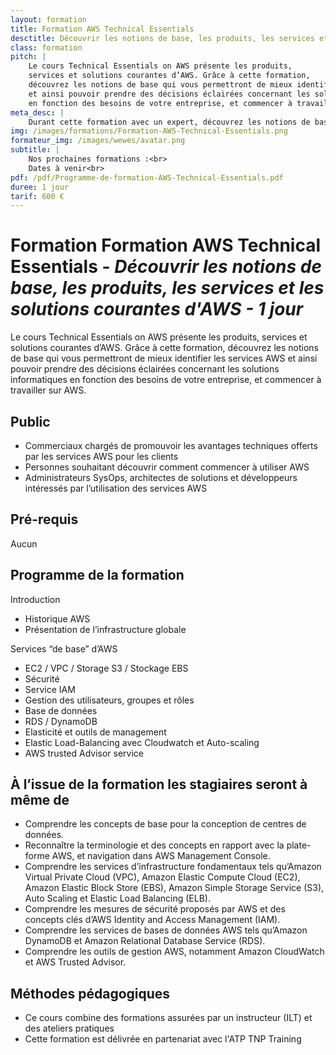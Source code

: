 ```yaml
---
layout: formation
title: Formation AWS Technical Essentials
desctitle: Découvrir les notions de base, les produits, les services et les solutions courantes d'AWS
class: formation
pitch: |
    Le cours Technical Essentials on AWS présente les produits, 
    services et solutions courantes d’AWS. Grâce à cette formation, 
    découvrez les notions de base qui vous permettront de mieux identifier les services AWS 
    et ainsi pouvoir prendre des décisions éclairées concernant les solutions informatiques 
    en fonction des besoins de votre entreprise, et commencer à travailler sur AWS
meta_desc: |
    Durant cette formation avec un expert, découvrez les notions de base, les produits, les services et les solutions courantes d'AWS
img: /images/formations/Formation-AWS-Technical-Essentials.png
formateur_img: /images/wewes/avatar.png
subtitle: |
    Nos prochaines formations :<br>
    Dates à venir<br>
pdf: /pdf/Programme-de-formation-AWS-Technical-Essentials.pdf
duree: 1 jour
tarif: 600 €
---
```


# Formation Formation AWS Technical Essentials - *Découvrir les notions de base, les produits, les services et les solutions courantes d'AWS - 1 jour*

Le cours Technical Essentials on AWS présente les produits, 
services et solutions courantes d’AWS. Grâce à cette formation, 
découvrez les notions de base qui vous permettront de mieux identifier les services AWS 
et ainsi pouvoir prendre des décisions éclairées concernant les solutions informatiques 
en fonction des besoins de votre entreprise, et commencer à travailler sur AWS.

## Public

* Commerciaux chargés de promouvoir les avantages techniques offerts par les services AWS pour les clients
* Personnes souhaitant découvrir comment commencer à utiliser AWS
* Administrateurs SysOps, architectes de solutions et développeurs intéressés par l’utilisation des services AWS

## Pré-requis

Aucun

## Programme de la formation

Introduction
* Historique AWS 
* Présentation de l’infrastructure globale

Services “de base” d’AWS
* EC2 / VPC / Storage S3 / Stockage EBS                   
* Sécurité
* Service IAM                                                        
* Gestion des utilisateurs, groupes et rôles
* Base de données
* RDS / DynamoDB                                                      
* Elasticité et outils de management
* Elastic Load-Balancing avec Cloudwatch et Auto-scaling
* AWS trusted Advisor service  

## À l’issue de la formation les stagiaires seront à même de

* Comprendre les concepts de base pour la conception de centres de données.
* Reconnaître la terminologie et des concepts en rapport avec la plate-forme AWS, et navigation dans AWS Management Console.
* Comprendre les services d’infrastructure fondamentaux tels qu’Amazon Virtual Private Cloud (VPC), Amazon Elastic Compute Cloud (EC2), Amazon Elastic Block Store (EBS), Amazon Simple Storage Service (S3), Auto Scaling et Elastic Load Balancing (ELB).
* Comprendre les mesures de sécurité proposés par AWS et des concepts clés d’AWS Identity and Access Management (IAM).
* Comprendre les services de bases de données AWS tels qu’Amazon DynamoDB et Amazon Relational Database Service (RDS).
* Comprendre les outils de gestion AWS, notamment Amazon CloudWatch et AWS Trusted Advisor.


## Méthodes pédagogiques

* Ce cours combine des formations assurées par un instructeur (ILT) et des ateliers pratiques
* Cette formation est délivrée en partenariat avec l'ATP TNP Training
